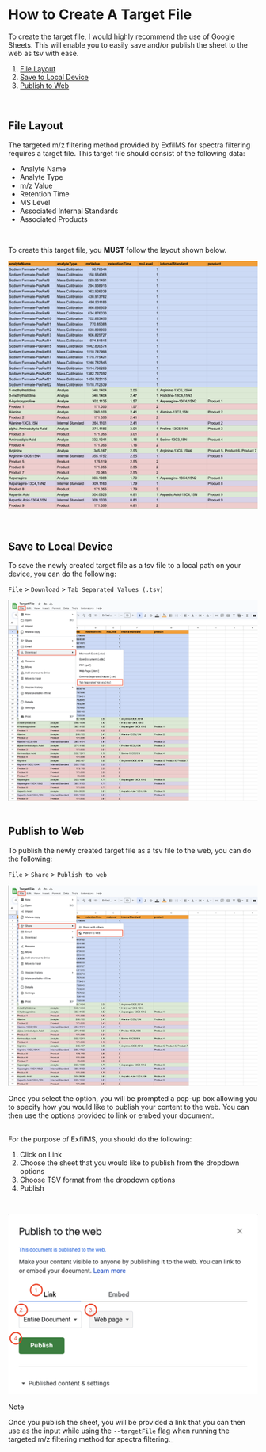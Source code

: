 # How to Create A Target File

To create the target file, I would highly recommend the use of Google Sheets. This will enable you to easily save and/or publish the sheet to the web as tsv with ease.

1. [File Layout](#file-layout)
2. [Save to Local Device](#save-to-local-device)
3. [Publish to Web](#publish-to-web)

<br>

## File Layout

The targeted m/z filtering method provided by ExfilMS for spectra filtering requires a target file. This target file should consist of the following data:

- Analyte Name
- Analyte Type
- m/z Value
- Retention Time
- MS Level
- Associated Internal Standards
- Associated Products

<br>

To create this target file, you **MUST** follow the layout shown below.

![layout](../img/targetFile/layout.png)

<br>

## Save to Local Device

To save the newly created target file as a tsv file to a local path on your device, you can do the following:

`File` > `Download` > `Tab Separated Values (.tsv)`

![save-local](../img/targetFile/save-local.png)  
<br>

## Publish to Web

To publish the newly created target file as a tsv file to the web, you can do the following:

`File` > `Share` > `Publish to web`

![publish-web-1](../img/targetFile/publish-web-1.png)

Once you select the option, you will be prompted a pop-up box allowing you to specify how you would like to publish your content to the web. You can then use the options provided to link or embed your document.  
<br>

For the purpose of ExfilMS, you should do the following:

1. Click on Link
2. Choose the sheet that you would like to publish from the dropdown options
3. Choose TSV format from the dropdown options
4. Publish

<br>

![publish-web-2](../img/targetFile/publish-web-2.png)

> [!NOTE]  
> Once you publish the sheet, you will be provided a link that you can then use as the input while using the `--targetFile` flag when running the targeted m/z filtering method for spectra filtering.\_
